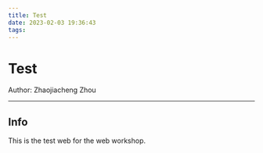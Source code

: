 ```yaml
---
title: Test
date: 2023-02-03 19:36:43
tags:
---
```


# Test

Author: Zhaojiacheng Zhou

---

## Info

This is the test web for the web workshop.